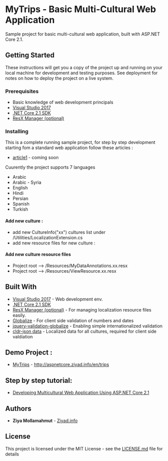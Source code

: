 # MyTrips - Basic Multi-Cultural Web Application
Sample project for basic multi-cultural web application, built with ASP.NET Core 2.1.

## Getting Started

These instructions will get you a copy of the project up and running on your local machine for development and testing purposes. See deployment for notes on how to deploy the project on a live system.

### Prerequisites

* Basic knowledge of web development principals
* [Visual Studio 2017](https://visualstudio.microsoft.com/downloads/)
* [.NET Core 2.1 SDK](https://www.microsoft.com/net/download/dotnet-core/2.1)
* [ResX Manager (optional)](https://marketplace.visualstudio.com/items?itemName=TomEnglert.ResXManager)

### Installing

This is a complete running sample project, for step by step development starting fom a standard web application follow these articles : 
* [article1](http://ziyad.info/en/1-Building_Multi_Cultural_Web_Applcation_ASP_NET_Core) - coming soon

Cuurently the project supports 7 languages
* Arabic
* Arabic - Syria
* English
* Hindi
* Persian
* Spanish
* Turkish

#### Add new culture :

* add new CultureInfo("xx") cultures list under /Utilities/LocalizationExtension.cs
* add new resource files for new culture :

#### Add new culture resource files
* Project root --> /Resources/MyDataAnnotations.xx.resx
* Project root --> /Resources/ViewResource.xx.resx

## Built With

* [Visual Studio 2017](https://visualstudio.microsoft.com/downloads/) - Web development env.
* [.NET Core 2.1 SDK](https://www.microsoft.com/net/download/dotnet-core/2.1)
* [ResX Manager (optional)](https://marketplace.visualstudio.com/items?itemName=TomEnglert.ResXManager) - For managing localization resource files easily.
* [Globalize](https://github.com/globalizejs/globalize) - For client side validation of numbers and dates
* [jquery-validation-globalize](https://github.com/johnnyreilly/jquery-validation-globalize) - Enabling simple internationalized validation
* [cldr-json data](https://github.com/unicode-cldr/cldr-json#cldr-json) - Localized data for all cultures, required for client side valdiation

## Demo Project :
* [MyTrips](http://aspnetcore.ziyad.info/en/trips) - http://aspnetcore.ziyad.info/en/trips

## Step by step tutorial:
* [Developing Multicultural Web Application Using ASP.NET Core 2.1](http://ziyad.info/en/articles/10-Building_Multicultural_Web_Application_AspNet_Core_2_1)

## Authors

* **Ziya Mollamahmut** - [Ziyad.info](http://ziyad.info)

## License

This project is licensed under the MIT License - see the [LICENSE.md](LICENSE.md) file for details
